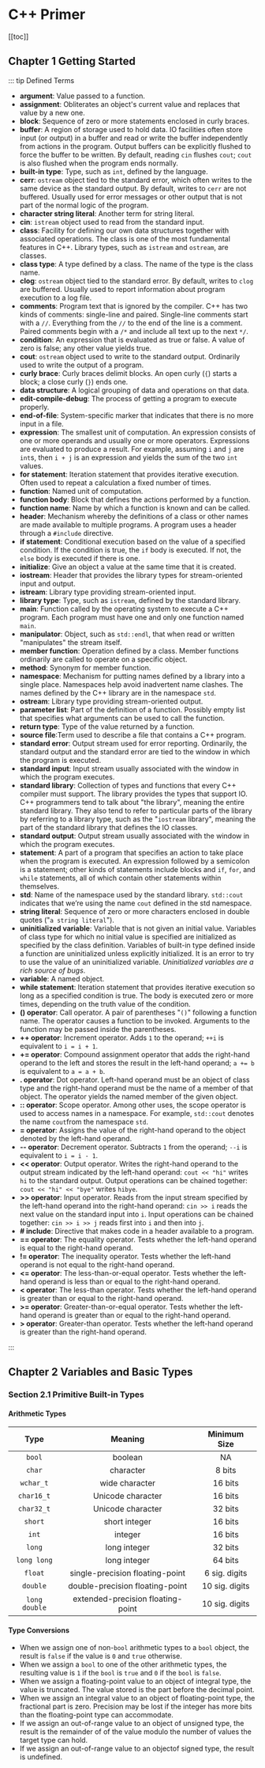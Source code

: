 # C++ Primer

[[toc]]

## Chapter 1 Getting Started

<!-- TODO: Add more contents of CH1 -->

::: tip  Defined Terms

- __argument__: Value passed to a function.
- __assignment__: Obliterates an object's current value and replaces that value by a new one.
- __block__: Sequence of zero or more statements enclosed in curly braces.
- __buffer__: A region of storage used to hold data. IO facilities often store input (or output) in a buffer and read or write the buffer independently from actions in the program. Output buffers can be explicitly flushed to force the buffer to be written. By default, reading `cin` flushes `cout`; `cout` is also flushed when the program ends normally.
- __built-in type__: Type, such as `int`, defined by the language.
- __cerr__: `ostream` object tied to the standard error, which often writes to the same device as the standard output. By default, writes to `cerr` are not buffered. Usually used for error messages or other output that is not part of the normal logic of the program.
- __character string literal__: Another term for string literal.
- __cin__: `istream` object used to read from the standard input.
- __class__: Facility for defining our own data structures together with associated operations. The class is one of the most fundamental features in C++. Library types, such as `istream` and `ostream`, are classes.
- __class type__: A type defined by a class. The name of the type is the class name.
- __clog__: `ostream` object tied to the standard error. By default, writes to `clog` are buffered. Usually used to report information about program execution to a log file.
- __comments__: Program text that is ignored by the compiler. C++ has two kinds of comments: single-line and paired. Single-line comments start with a `//`. Everything from the `//` to the end of the line is a comment. Paired comments begin with a `/*` and include all text up to the next `*/`.
- __condition__: An expression that is evaluated as true or false. A value of zero is false; any other value yields true.
- __cout__: `ostream` object used to write to the standard output. Ordinarily used to write the output of a program.
- __curly brace__: Curly braces delimit blocks. An open curly (`{`) starts a block; a close curly (`}`) ends one.
- __data structure__: A logical grouping of data and operations on that data.
- __edit-compile-debug__: The process of getting a program to execute properly.
- __end-of-file__: System-specific marker that indicates that there is no more input in a file.
- __expression__: The smallest unit of computation. An expression consists of one or more operands and usually one or more operators. Expressions are evaluated to produce a result. For example, assuming `i` and `j` are `int`s, then `i + j` is an expression and yields the sum of the two `int` values.
- __for statement__: Iteration statement that provides iterative execution. Often used to repeat a calculation a fixed number of times.
- __function__: Named unit of computation.
- __function body__: Block that defines the actions performed by a function.
- __function name__: Name by which a function is known and can be called.
- __header__: Mechanism whereby the definitions of a class or other names are made available to multiple programs. A program uses a header through a `#include` directive.
- __if statement__: Conditional execution based on the value of a specified condition. If the condition is true, the `if` body is executed. If not, the `else` body is executed if there is one.
- __initialize__: Give an object a value at the same time that it is created.
- __iostream__: Header that provides the library types for stream-oriented input and output.
- __istream__: Library type providing stream-oriented input.
- __library type__: Type, such as `istream`, defined by the standard library.
- __main__: Function called by the operating system to execute a C++ program. Each program must have one and only one function named `main`.
- __manipulator__: Object, such as `std::endl`, that when read or written "manipulates" the stream itself.
- __member function__: Operation defined by a class. Member functions ordinarily are called to operate on a specific object.
- __method__: Synonym for member function.
- __namespace__: Mechanism for putting names defined by a library into a single place. Namespaces help avoid inadvertent name clashes. The names defined by the C++ library are in the namespace `std`.
- __ostream__: Library type providing stream-oriented output.
- __parameter list__: Part of the definition of a function. Possibly empty list that specifies what arguments can be used to call the function.
- __return type__: Type of the value returned by a function.
- __source file__:Term used to describe a file that contains a C++ program.
- __standard error__: Output stream used for error reporting. Ordinarily, the standard output and the standard error are tied to the window in which the program is executed.
- __standard input__: Input stream usually associated with the window in which the program executes.
- __standard library__: Collection of types and functions that every C++ compiler must support. The library provides the types that support IO. C++ programmers tend to talk about "the library", meaning the entire standard library. They also tend to refer to particular parts of the library by referring to a library type, such as the "`iostream` library", meaning the part of the standard library that defines the IO classes.
- __standard output__: Output stream usually associated with the window in which the program executes.
- __statement__: A part of a program that specifies an action to take place when the program is executed. An expression followed by a semicolon is a statement; other kinds of statements include blocks and `if`, `for`, and `while` statements, all of which contain other statements within themselves.
- __std__: Name of the namespace used by the standard library. `std::cout` indicates that we’re using the name `cout` defined in the std namespace.
- __string literal__: Sequence of zero or more characters enclosed in double quotes ("`a string literal`").
- __uninitialized variable__: Variable that is not given an initial value. Variables of class type for which no initial value is specified are initialized as specified by the class definition. Variables of built-in type defined inside a function are uninitialized unless explicitly initialized. It is an error to try to use the value of an uninitialized variable. _Uninitialized variables are a rich source of bugs_.
- __variable__: A named object.
- __while statement__: Iteration statement that provides iterative execution so long as a specified condition is true. The body is executed zero or more times, depending on the truth value of the condition.
- __() operator__: Call operator. A pair of parentheses "`()`" following a function name. The operator causes a function to be invoked. Arguments to the function may be passed inside the parentheses.
- __++ operator__: Increment operator. Adds `1` to the operand; `++i` is equivalent to `i = i + 1`.
- __+= operator__: Compound assignment operator that adds the right-hand operand to the left and stores the result in the left-hand operand; `a += b` is equivalent to `a = a + b`.
- __. operator__: Dot operator. Left-hand operand must be an object of class type and the right-hand operand must be the name of a member of that object. The operator yields the named member of the given object.
- __:: operator__: Scope operator. Among other uses, the scope operator is used to access names in a namespace. For example, `std::cout` denotes the name `cout`from the namespace `std`.
- __= operator__: Assigns the value of the right-hand operand to the object denoted by the left-hand operand.
- __-- operator__: Decrement operator. Subtracts `1` from the operand; `--i` is equivalent to `i = i - 1`.
- __<< operator__: Output operator. Writes the right-hand operand to the output stream indicated by the left-hand operand: `cout << "hi"` writes `hi` to the standard output. Output operations can be chained together: `cout << "hi" << "bye"` writes  `hibye`.
- __>> operator__: Input operator. Reads from the input stream specified by the left-hand operand into the right-hand operand: `cin >> i` reads the next value on the standard input into `i`. Input operations can be chained together: `cin >> i >> j` reads first into `i` and then into `j`.
- __# include__: Directive that makes code in a header available to a program.
- __== operator__: The equality operator. Tests whether the left-hand operand is equal to the right-hand operand.
- __!= operator__: The inequality operator. Tests whether the left-hand operand is not equal to the right-hand operand.
- __<= operator__: The less-than-or-equal operator. Tests whether the left-hand operand is less than or equal to the right-hand operand.
- __< operator__: The less-than operator. Tests whether the left-hand operand is greater than or equal to the right-hand operand.
- __>= operator__: Greater-than-or-equal operator. Tests whether the left-hand operand is greater than or equal to the right-hand operand.
- __> operator__: Greater-than operator. Tests whether the left-hand operand is greater than the right-hand operand.

:::

## Chapter 2 Variables and Basic Types

### Section 2.1 Primitive Built-in Types

#### Arithmetic Types

|     Type      |              Meaning              |  Minimum Size  |
| :-----------: | :-------------------------------: | :------------: |
|    `bool`     |              boolean              |       NA       |
|    `char`     |             character             |     8 bits     |
|   `wchar_t`   |          wide character           |    16 bits     |
|  `char16_t`   |         Unicode character         |    16 bits     |
|  `char32_t`   |         Unicode character         |    32 bits     |
|    `short`    |           short integer           |    16 bits     |
|     `int`     |              integer              |    16 bits     |
|    `long`     |           long integer            |    32 bits     |
|  `long long`  |           long integer            |    64 bits     |
|    `float`    |  single-precision floating-point  | 6 sig. digits  |
|   `double`    |  double-precision floating-point  | 10 sig. digits |
| `long double` | extended-precision floating-point | 10 sig. digits |

#### Type Conversions

- When we assign one of  non-`bool` arithmetic types to a `bool` object, the result is `false` if the value is `0` and `true` otherwise.
- When we assign a `bool` to one of the other arithmetic types, the resulting value is `1` if the `bool` is `true` and `0` if the `bool` is `false`.
- When we assign a floating-point value to an object of integral type, the value is truncated. The value stored is the part before the decimal point.
- When we assign an integral value to an object of floating-point type, the fractional part is zero. Precision may be lost if the integer has more bits than the floating-point type can accommodate.
- If we assign an out-of-range value to an object of unsigned type, the result is the remainder of of the value modulo the number of values the target type can hold.
- If we assign an out-of-range value to an objectof signed type, the result is undefined.
